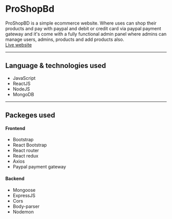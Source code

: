 # **ProShopBd**

ProShopBD is a simple ecommerce website. Where uses can shop their products and pay with paypal and debit or credit card via paypal payment gateway and it's come with a fully functional admin panel where admins can manage users, admins, products and add products also.
<br />
[Live website](https://proshopbd.herokuapp.com)

---

## **Language & technologies used**
* JavaScript
* ReactJS
* NodeJS
* MongoDB

---

## **Packeges used**

#### Frontend
* Bootstrap
* React Bootstrap
* React router
* React redux
* Axios
* Paypal payment gateway

#### Backend
* Mongoose
* ExpressJS
* Cors
* Body-parser
* Nodemon
